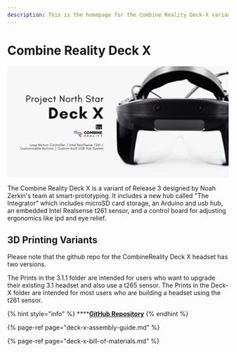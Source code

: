 ```yaml
---
description: This is the homepage for the Combine Reality Deck-X variant of Northstar.
---
```


# Combine Reality Deck X

![](../../.gitbook/assets/unknown-4.png)

The Combine Reality Deck X is a variant of Release 3 designed by Noah Zerkin's team at smart-prototyping. It includes a new hub called "The Integrator" which includes microSD card storage, an Arduino and usb hub, an embedded Intel Realsense t261 sensor, and a control board for adjusting ergonomics like ipd and eye relief. 

## 3D Printing Variants

Please note that the github repo for the CombineReality Deck X headset has two versions.   
  
The Prints in the 3.1.1 folder are intended for users who want to upgrade their existing 3.1 headset and also use a t265 sensor. The Prints in the Deck-X folder are intended for most users who are building a headset using the t261 sensor. 

{% hint style="info" %}
\*\*\*\*[**GitHub Repository**](https://github.com/CombineReality/ProjectNorthStar)
{% endhint %}

{% page-ref page="deck-x-assembly-guide.md" %}

{% page-ref page="deck-x-bill-of-materials.md" %}





